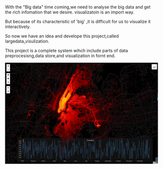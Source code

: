 With the "Big data" time coming,we need to analyse the big data and get the rich infomation that we desire. visualizatoin is an import way.

But because of its characteristic of 'big' ,it is difficult for us to visualize it interactively.

So now we have an idea and develope this project,called largedata_visulization.

This project is a complete system wihch include parts of  data preprocesisng,data store,and visualization in fornt end.

![](/img/show.png)
